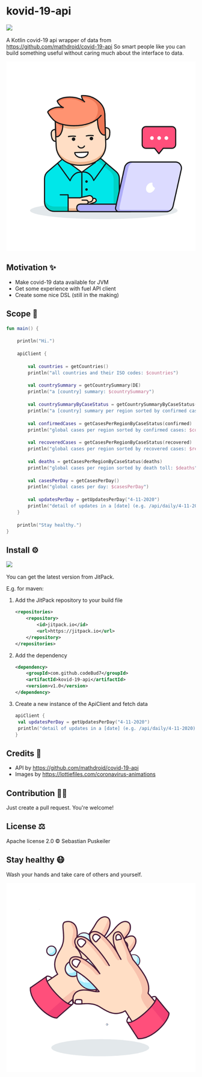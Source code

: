 # kovid-19-api
[![](https://jitpack.io/v/codeBud7/kovid-19-api.svg)](https://jitpack.io/#codeBud7/kovid-19-api)

A Kotlin covid-19 api wrapper of data from https://github.com/mathdroid/covid-19-api 
So smart people like you can build something useful without caring much about the interface to data.

![](work-from-home.gif)

Motivation ✨
----------------
- Make covid-19 data available for JVM
- Get some experience with fuel API client
- Create some nice DSL (still in the making)

Scope 🧰️
----------------
```kotlin
fun main() {

    println("Hi.")

    apiClient {

        val countries = getCountries()
        println("all countries and their ISO codes: $countries")

        val countrySummary = getCountrySummary(DE)
        println("a [country] summary: $countrySummary")

        val countrySummaryByCaseStatus = getCountrySummaryByCaseStatus(DE, confirmed)
        println("a [country] summary per region sorted by confirmed cases: $countrySummaryByCaseStatus")

        val confirmedCases = getCasesPerRegionByCaseStatus(confirmed)
        println("global cases per region sorted by confirmed cases: $confirmedCases")

        val recoveredCases = getCasesPerRegionByCaseStatus(recovered)
        println("global cases per region sorted by recovered cases: $recoveredCases")

        val deaths = getCasesPerRegionByCaseStatus(deaths)
        println("global cases per region sorted by death toll: $deaths")

        val casesPerDay = getCasesPerDay()
        println("global cases per day: $casesPerDay")

        val updatesPerDay = getUpdatesPerDay("4-11-2020")
        println("detail of updates in a [date] (e.g. /api/daily/4-11-2020): $updatesPerDay")
    }

    println("Stay healthy.")
}
```

Install ⚙️
----------------
[![](https://jitpack.io/v/codeBud7/kovid-19-api.svg)](https://jitpack.io/#codeBud7/kovid-19-api)

You can get the latest version from JitPack.

E.g. for maven:
1. Add the JitPack repository to your build file
    ```xml
    <repositories>
        <repository>
            <id>jitpack.io</id>
            <url>https://jitpack.io</url>
        </repository>
    </repositories>
    ```

2. Add the dependency
    ```xml
    <dependency>
        <groupId>com.github.codeBud7</groupId>
        <artifactId>kovid-19-api</artifactId>
        <version>v1.0</version>
    </dependency>
    ```

3. Create a new instance of the ApiClient and fetch data
    ```kotlin
    apiClient {
     val updatesPerDay = getUpdatesPerDay("4-11-2020")
     println("detail of updates in a [date] (e.g. /api/daily/4-11-2020): $updatesPerDay")
    }
    ```

Credits 🙌
----------------
- API by https://github.com/mathdroid/covid-19-api
- Images by https://lottiefiles.com/coronavirus-animations

Contribution 👩‍💻
----------------
Just create a pull request. You're welcome!

License ⚖️
----------------
Apache license 2.0 © Sebastian Puskeiler

Stay healthy 😷
----------------
Wash your hands and take care of others and yourself.

![](wash-your-hands.gif)
